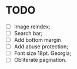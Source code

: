 # TODO

- [ ] Image reindex;
- [ ] Search bar;
- [ ] Add bottom margin
- [ ] Add abuse protection;
- [ ] Font size 18pt. Georgia;
- [ ] Obliterate pagination.
